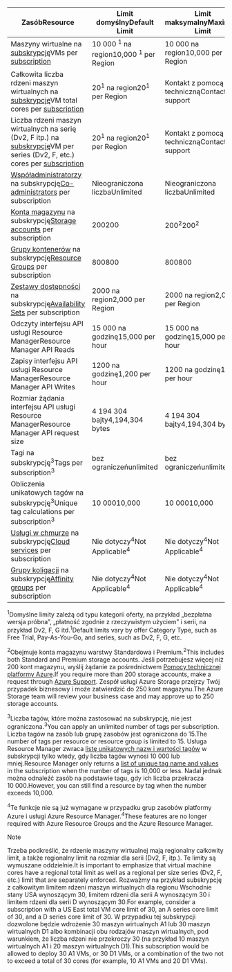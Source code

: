 | <span data-ttu-id="60e42-101">Zasób</span><span class="sxs-lookup"><span data-stu-id="60e42-101">Resource</span></span> | <span data-ttu-id="60e42-102">Limit domyślny</span><span class="sxs-lookup"><span data-stu-id="60e42-102">Default Limit</span></span> | <span data-ttu-id="60e42-103">Limit maksymalny</span><span class="sxs-lookup"><span data-stu-id="60e42-103">Maximum Limit</span></span> |
| --- | --- | --- |
| <span data-ttu-id="60e42-104">Maszyny wirtualne na [subskrypcję](../articles/billing-buy-sign-up-azure-subscription.md)</span><span class="sxs-lookup"><span data-stu-id="60e42-104">VMs per [subscription](../articles/billing-buy-sign-up-azure-subscription.md)</span></span> |<span data-ttu-id="60e42-105">10 000 <sup>1</sup> na region</span><span class="sxs-lookup"><span data-stu-id="60e42-105">10,000 <sup>1</sup> per Region</span></span> |<span data-ttu-id="60e42-106">10 000 na region</span><span class="sxs-lookup"><span data-stu-id="60e42-106">10,000 per Region</span></span> |
| <span data-ttu-id="60e42-107">Całkowita liczba rdzeni maszyn wirtualnych na [subskrypcję](../articles/billing-buy-sign-up-azure-subscription.md)</span><span class="sxs-lookup"><span data-stu-id="60e42-107">VM total cores per [subscription](../articles/billing-buy-sign-up-azure-subscription.md)</span></span> |<span data-ttu-id="60e42-108">20<sup>1</sup> na region</span><span class="sxs-lookup"><span data-stu-id="60e42-108">20<sup>1</sup> per Region</span></span> | <span data-ttu-id="60e42-109">Kontakt z pomocą techniczną</span><span class="sxs-lookup"><span data-stu-id="60e42-109">Contact support</span></span> |
| <span data-ttu-id="60e42-110">Liczba rdzeni maszyn wirtualnych na serię (Dv2, F itp.) na [subskrypcję](../articles/billing-buy-sign-up-azure-subscription.md)</span><span class="sxs-lookup"><span data-stu-id="60e42-110">VM per series (Dv2, F, etc.) cores per [subscription](../articles/billing-buy-sign-up-azure-subscription.md)</span></span> |<span data-ttu-id="60e42-111">20<sup>1</sup> na region</span><span class="sxs-lookup"><span data-stu-id="60e42-111">20<sup>1</sup> per Region</span></span> | <span data-ttu-id="60e42-112">Kontakt z pomocą techniczną</span><span class="sxs-lookup"><span data-stu-id="60e42-112">Contact support</span></span> |
| <span data-ttu-id="60e42-113">[Współadministratorzy](../articles/billing-add-change-azure-subscription-administrator.md) na subskrypcję</span><span class="sxs-lookup"><span data-stu-id="60e42-113">[Co-administrators](../articles/billing-add-change-azure-subscription-administrator.md) per subscription</span></span> |<span data-ttu-id="60e42-114">Nieograniczona liczba</span><span class="sxs-lookup"><span data-stu-id="60e42-114">Unlimited</span></span> |<span data-ttu-id="60e42-115">Nieograniczona liczba</span><span class="sxs-lookup"><span data-stu-id="60e42-115">Unlimited</span></span> |
| <span data-ttu-id="60e42-116">[Konta magazynu](../articles/storage/common/storage-create-storage-account.md) na subskrypcję</span><span class="sxs-lookup"><span data-stu-id="60e42-116">[Storage accounts](../articles/storage/common/storage-create-storage-account.md) per subscription</span></span> |<span data-ttu-id="60e42-117">200</span><span class="sxs-lookup"><span data-stu-id="60e42-117">200</span></span> |<span data-ttu-id="60e42-118">200<sup>2</sup></span><span class="sxs-lookup"><span data-stu-id="60e42-118">200<sup>2</sup></span></span> |
| <span data-ttu-id="60e42-119">[Grupy kontenerów](../articles/azure-resource-manager/resource-group-overview.md) na subskrypcję</span><span class="sxs-lookup"><span data-stu-id="60e42-119">[Resource Groups](../articles/azure-resource-manager/resource-group-overview.md) per subscription</span></span> |<span data-ttu-id="60e42-120">800</span><span class="sxs-lookup"><span data-stu-id="60e42-120">800</span></span> |<span data-ttu-id="60e42-121">800</span><span class="sxs-lookup"><span data-stu-id="60e42-121">800</span></span> |
| <span data-ttu-id="60e42-122">[Zestawy dostępności](../articles/virtual-machines/windows/manage-availability.md#configure-multiple-virtual-machines-in-an-availability-set-for-redundancy) na subskrypcję</span><span class="sxs-lookup"><span data-stu-id="60e42-122">[Availability Sets](../articles/virtual-machines/windows/manage-availability.md#configure-multiple-virtual-machines-in-an-availability-set-for-redundancy) per subscription</span></span> |<span data-ttu-id="60e42-123">2000 na region</span><span class="sxs-lookup"><span data-stu-id="60e42-123">2,000 per Region</span></span> |<span data-ttu-id="60e42-124">2000 na region</span><span class="sxs-lookup"><span data-stu-id="60e42-124">2,000 per Region</span></span> |
| <span data-ttu-id="60e42-125">Odczyty interfejsu API usługi Resource Manager</span><span class="sxs-lookup"><span data-stu-id="60e42-125">Resource Manager API Reads</span></span> |<span data-ttu-id="60e42-126">15 000 na godzinę</span><span class="sxs-lookup"><span data-stu-id="60e42-126">15,000 per hour</span></span> |<span data-ttu-id="60e42-127">15 000 na godzinę</span><span class="sxs-lookup"><span data-stu-id="60e42-127">15,000 per hour</span></span> |
| <span data-ttu-id="60e42-128">Zapisy interfejsu API usługi Resource Manager</span><span class="sxs-lookup"><span data-stu-id="60e42-128">Resource Manager API Writes</span></span> |<span data-ttu-id="60e42-129">1200 na godzinę</span><span class="sxs-lookup"><span data-stu-id="60e42-129">1,200 per hour</span></span> |<span data-ttu-id="60e42-130">1200 na godzinę</span><span class="sxs-lookup"><span data-stu-id="60e42-130">1,200 per hour</span></span> |
| <span data-ttu-id="60e42-131">Rozmiar żądania interfejsu API usługi Resource Manager</span><span class="sxs-lookup"><span data-stu-id="60e42-131">Resource Manager API request size</span></span> |<span data-ttu-id="60e42-132">4 194 304 bajty</span><span class="sxs-lookup"><span data-stu-id="60e42-132">4,194,304 bytes</span></span> |<span data-ttu-id="60e42-133">4 194 304 bajty</span><span class="sxs-lookup"><span data-stu-id="60e42-133">4,194,304 bytes</span></span> |
| <span data-ttu-id="60e42-134">Tagi na subskrypcję<sup>3</sup></span><span class="sxs-lookup"><span data-stu-id="60e42-134">Tags per subscription<sup>3</sup></span></span> |<span data-ttu-id="60e42-135">bez ograniczeń</span><span class="sxs-lookup"><span data-stu-id="60e42-135">unlimited</span></span> |<span data-ttu-id="60e42-136">bez ograniczeń</span><span class="sxs-lookup"><span data-stu-id="60e42-136">unlimited</span></span> |
| <span data-ttu-id="60e42-137">Obliczenia unikatowych tagów na subskrypcję<sup>3</sup></span><span class="sxs-lookup"><span data-stu-id="60e42-137">Unique tag calculations per subscription<sup>3</sup></span></span> | <span data-ttu-id="60e42-138">10 000</span><span class="sxs-lookup"><span data-stu-id="60e42-138">10,000</span></span> | <span data-ttu-id="60e42-139">10 000</span><span class="sxs-lookup"><span data-stu-id="60e42-139">10,000</span></span> |
| <span data-ttu-id="60e42-140">[Usługi w chmurze](../articles/cloud-services/cloud-services-choose-me.md) na subskrypcję</span><span class="sxs-lookup"><span data-stu-id="60e42-140">[Cloud services](../articles/cloud-services/cloud-services-choose-me.md) per subscription</span></span> |<span data-ttu-id="60e42-141">Nie dotyczy<sup>4</sup></span><span class="sxs-lookup"><span data-stu-id="60e42-141">Not Applicable<sup>4</sup></span></span> |<span data-ttu-id="60e42-142">Nie dotyczy<sup>4</sup></span><span class="sxs-lookup"><span data-stu-id="60e42-142">Not Applicable<sup>4</sup></span></span> |
| <span data-ttu-id="60e42-143">[Grupy koligacji](../articles/virtual-network/virtual-networks-migrate-to-regional-vnet.md) na subskrypcję</span><span class="sxs-lookup"><span data-stu-id="60e42-143">[Affinity groups](../articles/virtual-network/virtual-networks-migrate-to-regional-vnet.md) per subscription</span></span> |<span data-ttu-id="60e42-144">Nie dotyczy<sup>4</sup></span><span class="sxs-lookup"><span data-stu-id="60e42-144">Not Applicable<sup>4</sup></span></span> |<span data-ttu-id="60e42-145">Nie dotyczy<sup>4</sup></span><span class="sxs-lookup"><span data-stu-id="60e42-145">Not Applicable<sup>4</sup></span></span> |

<span data-ttu-id="60e42-146"><sup>1</sup>Domyślne limity zależą od typu kategorii oferty, na przykład „bezpłatna wersja próbna”, „płatność zgodnie z rzeczywistym użyciem” i serii, na przykład Dv2, F, G itd.</span><span class="sxs-lookup"><span data-stu-id="60e42-146"><sup>1</sup>Default limits vary by offer Category Type, such as Free Trial, Pay-As-You-Go, and series, such as Dv2, F, G, etc.</span></span>

<span data-ttu-id="60e42-147"><sup>2</sup>Obejmuje konta magazynu warstwy Standardowa i Premium.</span><span class="sxs-lookup"><span data-stu-id="60e42-147"><sup>2</sup>This includes both Standard and Premium storage accounts.</span></span> <span data-ttu-id="60e42-148">Jeśli potrzebujesz więcej niż 200 kont magazynu, wyślij żądanie za pośrednictwem [Pomocy technicznej platformy Azure](https://azure.microsoft.com/support/faq/).</span><span class="sxs-lookup"><span data-stu-id="60e42-148">If you require more than 200 storage accounts, make a request through [Azure Support](https://azure.microsoft.com/support/faq/).</span></span> <span data-ttu-id="60e42-149">Zespół usługi Azure Storage przejrzy Twój przypadek biznesowy i może zatwierdzić do 250 kont magazynu.</span><span class="sxs-lookup"><span data-stu-id="60e42-149">The Azure Storage team will review your business case and may approve up to 250 storage accounts.</span></span>

<span data-ttu-id="60e42-150"><sup>3</sup>Liczba tagów, które można zastosować na subskrypcję, nie jest ograniczona.</span><span class="sxs-lookup"><span data-stu-id="60e42-150"><sup>3</sup>You can apply an unlimited number of tags per subscription.</span></span> <span data-ttu-id="60e42-151">Liczba tagów na zasób lub grupę zasobów jest ograniczona do 15.</span><span class="sxs-lookup"><span data-stu-id="60e42-151">The number of tags per resource or resource group is limited to 15.</span></span> <span data-ttu-id="60e42-152">Usługa Resource Manager zwraca [listę unikatowych nazw i wartości tagów](/rest/api/resources/tags#Tags_List) w subskrypcji tylko wtedy, gdy liczba tagów wynosi 10 000 lub mniej.</span><span class="sxs-lookup"><span data-stu-id="60e42-152">Resource Manager only returns a [list of unique tag name and values](/rest/api/resources/tags#Tags_List) in the subscription when the number of tags is 10,000 or less.</span></span> <span data-ttu-id="60e42-153">Nadal jednak można odnaleźć zasób na podstawie tagu, gdy ich liczba przekracza 10 000.</span><span class="sxs-lookup"><span data-stu-id="60e42-153">However, you can still find a resource by tag when the number exceeds 10,000.</span></span>  

<span data-ttu-id="60e42-154"><sup>4</sup>Te funkcje nie są już wymagane w przypadku grup zasobów platformy Azure i usługi Azure Resource Manager.</span><span class="sxs-lookup"><span data-stu-id="60e42-154"><sup>4</sup>These features are no longer required with Azure Resource Groups and the Azure Resource Manager.</span></span>

> [!NOTE]
> <span data-ttu-id="60e42-155">Trzeba podkreślić, że rdzenie maszyny wirtualnej mają regionalny całkowity limit, a także regionalny limit na rozmiar dla serii (Dv2, F, itp.). Te limity są wymuszane oddzielnie.</span><span class="sxs-lookup"><span data-stu-id="60e42-155">It is important to emphasize that virtual machine cores have a regional total limit as well as a regional per size series (Dv2, F, etc.) limit that are separately enforced.</span></span>  <span data-ttu-id="60e42-156">Rozważmy na przykład subskrypcję z całkowitym limitem rdzeni maszyn wirtualnych dla regionu Wschodnie stany USA wynoszącym 30, limitem rdzeni dla serii A wynoszącym 30 i limitem rdzeni dla serii D wynoszącym 30.</span><span class="sxs-lookup"><span data-stu-id="60e42-156">For example, consider a subscription with a US East total VM core limit of 30, an A series core limit of 30, and a D series core limit of 30.</span></span>  <span data-ttu-id="60e42-157">W przypadku tej subskrypcji dozwolone będzie wdrożenie 30 maszyn wirtualnych A1 lub 30 maszyn wirtualnych D1 albo kombinacji obu rodzajów maszyn wirtualnych, pod warunkiem, że liczba rdzeni nie przekroczy 30 (na przykład 10 maszyn wirtualnych A1 i 20 maszyn wirtualnych D1).</span><span class="sxs-lookup"><span data-stu-id="60e42-157">This subscription would be allowed to deploy 30 A1 VMs, or 30 D1 VMs, or a combination of the two not to exceed a total of 30 cores (for example, 10 A1 VMs and 20 D1 VMs).</span></span>  
> <!-- -->
> 
> 

